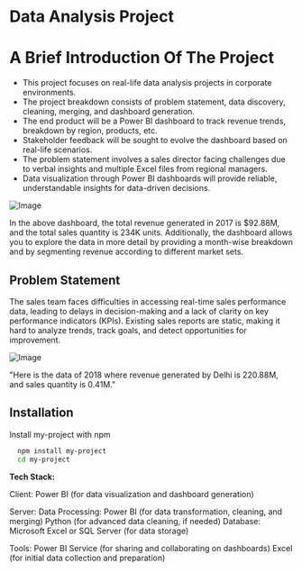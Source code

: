 # Data Analysis Project

# A Brief Introduction Of The Project

* This project focuses on real-life data analysis projects in corporate environments.
* The project breakdown consists of problem statement, data discovery, cleaning, merging, and dashboard generation.
* The end product will be a Power BI dashboard to track revenue trends, breakdown by region, products, etc.
* Stakeholder feedback will be sought to evolve the dashboard based on real-life scenarios.
* The problem statement involves a sales director facing challenges due to verbal insights and multiple Excel files from regional managers.
* Data visualization through Power BI dashboards will provide reliable, understandable insights for data-driven decisions.


![Image](https://github.com/user-attachments/assets/cbb499f2-76f0-4745-8e60-48fb8c6c96e0)

In the above dashboard, the total revenue generated in 2017 is $92.88M, and the total sales quantity is 234K units. Additionally, the dashboard allows you to explore the data in more detail by providing a month-wise breakdown and by segmenting revenue according to different market sets.
## Problem Statement

The sales team faces difficulties in accessing real-time sales performance data, leading to delays in decision-making and a lack of clarity on key performance indicators (KPIs). Existing sales reports are static, making it hard to analyze trends, track goals, and detect opportunities for improvement.



![Image](https://github.com/user-attachments/assets/9eb42203-b1f6-4ff4-8a58-fc170ebe2369)

"Here is the data of 2018 where revenue generated by Delhi is 220.88M, and sales quantity is 0.41M."


## Installation

Install my-project with npm

```bash
  npm install my-project
  cd my-project
```
    
**Tech Stack:**



Client:
Power BI (for data visualization and dashboard generation)

Server:
Data Processing:
Power BI (for data transformation, cleaning, and merging)
Python (for advanced data cleaning, if needed)
Database: Microsoft Excel or SQL Server (for data storage)

Tools:
Power BI Service (for sharing and collaborating on dashboards)
Excel (for initial data collection and preparation)

